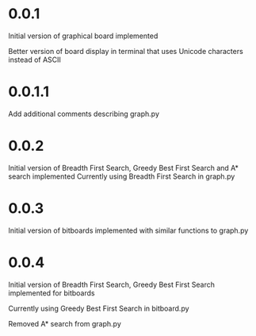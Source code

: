 # 0.0.1

Initial version of graphical board implemented

Better version of board display in terminal that uses Unicode characters instead of ASCII

# 0.0.1.1

Add additional comments describing graph.py

# 0.0.2

Initial version of Breadth First Search, Greedy Best First Search and A* search implemented
Currently using Breadth First Search in graph.py

# 0.0.3

Initial version of bitboards implemented with similar functions to graph.py

# 0.0.4

Initial version of Breadth First Search, Greedy Best First Search implemented for bitboards

Currently using Greedy Best First Search in bitboard.py

Removed A* search from graph.py